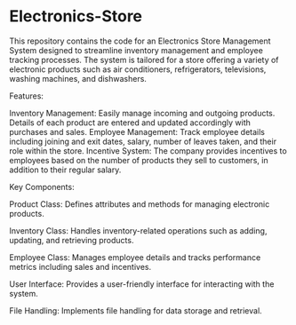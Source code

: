 # Electronics-Store
This repository contains the code for an Electronics Store Management System designed to streamline inventory management and employee tracking processes. The system is tailored for a store offering a variety of electronic products such as air conditioners, refrigerators, televisions, washing machines, and dishwashers.

Features:

Inventory Management: Easily manage incoming and outgoing products. Details of each product are entered and updated accordingly with purchases and sales.
Employee Management: Track employee details including joining and exit dates, salary, number of leaves taken, and their role within the store.
Incentive System: The company provides incentives to employees based on the number of products they sell to customers, in addition to their regular salary.


Key Components:

Product Class: Defines attributes and methods for managing electronic products.

Inventory Class: Handles inventory-related operations such as adding, updating, and retrieving products.

Employee Class: Manages employee details and tracks performance metrics including sales and incentives.

User Interface: Provides a user-friendly interface for interacting with the system.

File Handling: Implements file handling for data storage and retrieval.

